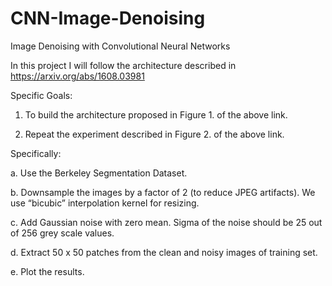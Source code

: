 # CNN-Image-Denoising
Image Denoising with Convolutional Neural Networks

In this project I will follow the architecture described in https://arxiv.org/abs/1608.03981

Specific Goals:
1. To build the architecture proposed in Figure 1. of the above link.

2. Repeat the experiment described in Figure 2. of the above link.

Specifically:

a. Use the Berkeley Segmentation Dataset.

b. Downsample the images by a factor of 2 (to reduce JPEG artifacts). We use “bicubic” interpolation kernel for resizing.

c. Add Gaussian noise with zero mean. Sigma of the noise should be 25 out of 256 grey scale values.

d. Extract 50 x 50 patches from the clean and noisy images of training set.

e. Plot the results.
